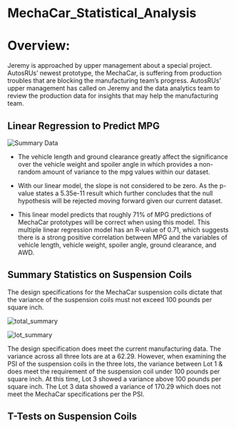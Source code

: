 # MechaCar_Statistical_Analysis

# Overview:
Jeremy is approached by upper management about a special project. AutosRUs’ newest prototype, the MechaCar, is suffering from production troubles that are blocking the manufacturing team’s progress. AutosRUs’ upper management has called on Jeremy and the data analytics team to review the production data for insights that may help the manufacturing team.

## Linear Regression to Predict MPG

![Summary Data](https://user-images.githubusercontent.com/106495422/191771651-475f90a2-69ff-470e-83ce-9e0db99f48b1.png)

- The vehicle length and ground clearance greatly affect the significance over the vehicle weight and spoiler angle in which provides a non-random amount of variance to the mpg values within our dataset.

- With our linear model, the slope is not considered to be zero. As the p-value states a 5.35e-11 result which further concludes that the null hypothesis will be rejected moving forward given our current dataset.

- This linear model predicts that roughly 71% of MPG predictions of MechaCar prototypes will be correct when using this model. This multiple linear regression model has an R-value of 0.71, which suggests there is a strong positive correlation between MPG and the variables of vehicle length, vehicle weight, spoiler angle, ground clearance, and AWD.

## Summary Statistics on Suspension Coils

The design specifications for the MechaCar suspension coils dictate that the variance of the suspension coils must not exceed 100 pounds per square inch.

![total_summary](https://user-images.githubusercontent.com/106495422/191773439-9505981f-64f9-4d6a-8c14-d12b2e707144.png)

![lot_summary](https://user-images.githubusercontent.com/106495422/191773463-9f09a4a8-1402-4b4c-a2e6-f034aa161329.png)

The design specification does meet the current manufacturing data. The variance across all three lots are at a 62.29. However, when examining the PSI of the suspension coils in the three lots, the variance between Lot 1 & does meet the requirement of the suspension coil under 100 pounds per square inch. At this time, Lot 3 showed a variance above 100 pounds per square inch. The Lot 3 data showed a variance of 170.29 which does not meet the MechaCar specifications per the PSI.


## T-Tests on Suspension Coils

